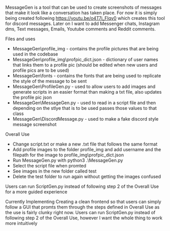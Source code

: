MessageGen is a tool that can be used to create screenshots of messages that make it look like a conversation has taken place.
For now it is simply being created following https://youtu.be/o4T7i_FIqy0 which creates this tool for discord messages.
Later on I want to add Messenger chats, Instagram dms, Text messages, Emails, Youtube comments and Reddit comments.

Files and uses
 - MessageGen\profile_img - contains the profile pictures that are being used in the codebase
 - MessageGen\profile_img\profpic_dict.json - dictionary of user names that links them to a profile pic (should be edited when new users and profile pics are to be used)
 - MessageGen\fonts - contains the fonts that are being used to replicate the style of the message to be sent
 - MessageGen\ProfileGen.py - used to allow users to add images and generate scripts in an easier format than making a txt file, also updates the profile pic json
 - MessageGen\MessageGen.py - used to read in a script file and then depending on the stlye that is to be used passes those values to that class
 - MessageGen\DiscordMessage.py - used to make a fake discord style message screenshot
 
Overall Use
 - Change script.txt or make a new .txt file that follows the same format
 - Add profile images to the folder profile_img and add username and the filepath for the image to profile_img\profpic_dict.json
 - Run MessageGen.py with python3 .\MessageGen.py
 - Select the script file when promted
 - See images in the new folder called test
 - Delete the test folder to run again without getting the images confused

Users can run ScriptGen.py instead of following step 2 of the Overall Use for a more guided experience

Currently Implementing
Creating a clean frontend so that users can simply follow a GUI that promts them through the steps defined in Overall Use as the use is fairly clunky right now.
Users can run ScriptGen.py instead of following step 2 of the Overall Use, however I want the whole thing to work more intuitively